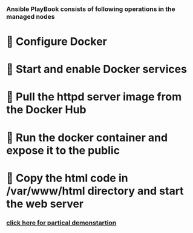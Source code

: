### Ansible PlayBook consists of following operations in the managed nodes 

# 🔹 Configure Docker
# 🔹 Start and enable Docker services
# 🔹 Pull the httpd server image from the Docker Hub
# 🔹 Run the docker container and expose it to the public
# 🔹 Copy the html code in /var/www/html directory and start the web server

### [click here for partical demonstartion](https://www.linkedin.com/posts/kalla-kruparaju-9b0790148_docker-arth-arth2020-activity-6740107353762357248-RYsN)

